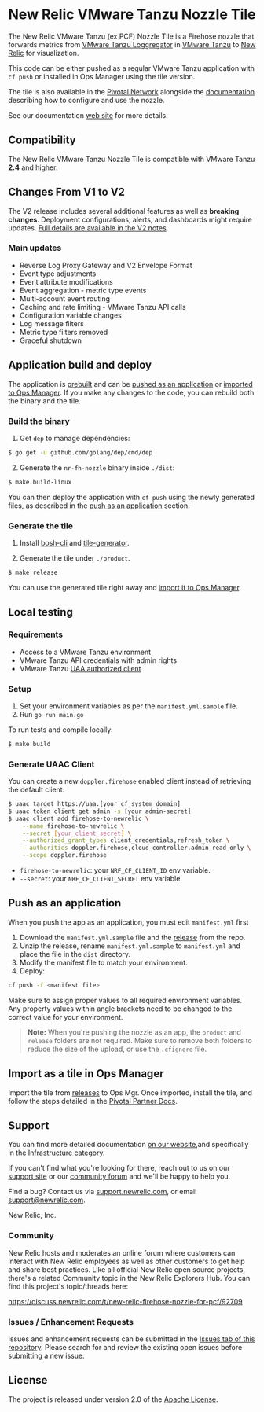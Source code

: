 # **New Relic VMware Tanzu Nozzle Tile**

The New Relic VMware Tanzu (ex PCF) Nozzle Tile is a Firehose nozzle that forwards metrics from [VMware Tanzu Loggregator][a] in [VMware Tanzu][b] to [New Relic][c] for visualization.

This code can be either pushed as a regular VMware Tanzu application with `cf push` or installed in Ops Manager using the tile version.

The tile is also available in the [Pivotal Network][f] alongside the [documentation][h] describing how to configure and use the nozzle.

See our documentation [web site][m] for more details.

## **Compatibility**

The New Relic VMware Tanzu Nozzle Tile is compatible with VMware Tanzu **2.4** and higher.

## **Changes From V1 to V2**

The V2 release includes several additional features as well as **breaking changes**. Deployment configurations, alerts, and dashboards might require updates. [Full details are available in the V2 notes](/V2.md).

### **Main updates**

- Reverse Log Proxy Gateway and V2 Envelope Format
- Event type adjustments
- Event attribute modifications
- Event aggregation - metric type events
- Multi-account event routing
- Caching and rate limiting - VMware Tanzu API calls
- Configuration variable changes
- Log message filters
- Metric type filters removed
- Graceful shutdown

## **Application build and deploy**

The application is [prebuilt][f] and can be [pushed as an application][j] or [imported to Ops Manager][k]. If you make any changes to the code, you can rebuild both the binary and the tile.

### Build the binary

1. Get `dep` to manage dependencies:
```bash
$ go get -u github.com/golang/dep/cmd/dep
```
2. Generate the `nr-fh-nozzle` binary inside `./dist`:
```bash
$ make build-linux
```
You can then deploy the application with `cf push` using the newly generated files, as described in the [push as an application][j] section.

### Generate the tile

1. Install [bosh-cli](https://github.com/cloudfoundry/bosh-cli/releases) and [tile-generator](https://github.com/cf-platform-eng/tile-generator/releases/).

2. Generate the tile under `./product`.
```bash
$ make release
```
You can  use the generated tile right away and [import it to Ops Manager][k]. 

## **Local testing**

### Requirements

- Access to a VMware Tanzu environment
- VMware Tanzu API credentials with admin rights
- VMware Tanzu [UAA authorized client][l]

### Setup

1. Set your environment variables as per the `manifest.yml.sample` file.
2. Run `go run main.go`

To run tests and compile locally:
```bash
$ make build
```
### Generate UAAC Client

You can create a new `doppler.firehose` enabled client instead of retrieving the default client:
        
```bash
$ uaac target https://uaa.[your cf system domain]
$ uaac token client get admin -s [your admin-secret]
$ uaac client add firehose-to-newrelic \
    --name firehose-to-newrelic \
    --secret [your_client_secret] \
    --authorized_grant_types client_credentials,refresh_token \
    --authorities doppler.firehose,cloud_controller.admin_read_only \
    --scope doppler.firehose
```

* `firehose-to-newrelic`: your `NRF_CF_CLIENT_ID` env variable.
* `--secret`: your `NRF_CF_CLIENT_SECRET` env variable.

## **Push as an application**

When you push the app as an application, you must edit `manifest.yml` first
1. Download the `manifest.yml.sample` file and the [release][f] from the repo. 
2. Unzip the release, rename `manifest.yml.sample` to `manifest.yml` and place the file in the `dist` directory. 
3. Modify the manifest file to match your environment.
4. Deploy: 
```bash
cf push -f <manifest file>
``` 
Make sure to assign proper values to all required environment variables. Any property values within angle brackets need to be changed to the correct value for your environment.

>**Note:** When you're pushing the nozzle as an app, the `product` and `release` folders are not required. Make sure to remove both folders to reduce the size of the upload, or use the `.cfignore` file.


## Import as a tile in Ops Manager

Import the tile from [releases][f] to Ops Mgr. Once imported, install the tile, and follow the steps detailed in the [Pivotal Partner Docs][i].


## Support

You can find more detailed documentation [on our website](http://newrelic.com/docs),and specifically in the [Infrastructure category](https://docs.newrelic.com/docs/infrastructure).

If you can't find what you're looking for there, reach out to us on our [support site](http://support.newrelic.com/) or our [community forum](http://forum.newrelic.com) and we'll be happy to help you.

Find a bug? Contact us via [support.newrelic.com](http://support.newrelic.com/), or email support@newrelic.com.

New Relic, Inc.


### Community

New Relic hosts and moderates an online forum where customers can interact with New Relic employees as well as other customers to get help and share best practices. Like all official New Relic open source projects, there's a related Community topic in the New Relic Explorers Hub. You can find this project's topic/threads here:

https://discuss.newrelic.com/t/new-relic-firehose-nozzle-for-pcf/92709

### Issues / Enhancement Requests

Issues and enhancement requests can be submitted in the [Issues tab of this repository](../../issues). Please search for and review the existing open issues before submitting a new issue.

## **License**

The project is released under version 2.0 of the [Apache License][e].

[a]: https://docs.cloudfoundry.org/loggregator/architecture.html
[b]: https://pivotal.io/platform
[c]: http://newrelic.com/insights
[d]: manifest.yml
[e]: http://www.apache.org/licenses/LICENSE-2.0
[f]: https://github.com/newrelic/newrelic-pcf-nozzle-tile/releases
[g]: https://network.pivotal.io/products/nr-firehose-nozzle/
[h]: https://docs.pivotal.io/partners/new-relic-nozzle/index.html
[i]: https://docs.pivotal.io/partners/new-relic-nozzle/installing.html
[j]: #push-as-an-application
[k]: #import-as-a-tile-in-ops-manager
[l]: #generate#uaac#client
[m]: https://docs.newrelic.com/docs/integrations/host-integrations/host-integrations-list/vmware-tanzu-pcf-integration
